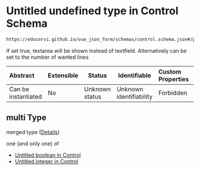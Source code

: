 # Untitled undefined type in Control Schema

```txt
https://educorvi.github.io/vue_json_form/schemas/control.schema.json#/properties/options/properties/multi
```

If set true, textarea will be shown instead of textfield. 
 Alternatively can be set to the number of wanted lines


| Abstract            | Extensible | Status         | Identifiable            | Custom Properties | Additional Properties | Access Restrictions | Defined In                                                                     |
| :------------------ | ---------- | -------------- | ----------------------- | :---------------- | --------------------- | ------------------- | ------------------------------------------------------------------------------ |
| Can be instantiated | No         | Unknown status | Unknown identifiability | Forbidden         | Allowed               | none                | [control.schema.json\*](../schemas/control.schema.json "open original schema") |

## multi Type

merged type ([Details](control-properties-options-properties-multi.md))

one (and only one) of

-   [Untitled boolean in Control](control-properties-options-properties-multi-oneof-0.md "check type definition")
-   [Untitled integer in Control](control-properties-options-properties-multi-oneof-1.md "check type definition")
